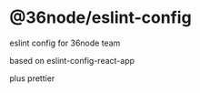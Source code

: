 # @36node/eslint-config

eslint config for 36node team

based on eslint-config-react-app

plus prettier
